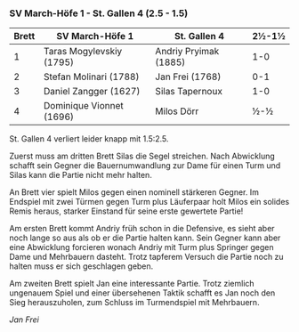 ### SV March-Höfe 1 - St. Gallen 4 (2.5 - 1.5)

| Brett | SV March-Höfe 1          | St. Gallen 4          | 2½-1½ |
|-------|--------------------------|-----------------------|-------|
| 1     | Taras Mogylevskiy (1795) | Andriy Pryimak (1885) | 1-0   |
| 2     | Stefan Molinari (1788)   | Jan Frei (1768)       | 0-1   |
| 3     | Daniel Zangger (1627)    | Silas Tapernoux       | 1-0   |
| 4     | Dominique Vionnet (1696) | Milos Dörr            | ½-½   |

St. Gallen 4 verliert leider knapp mit 1.5:2.5.

Zuerst muss am dritten Brett Silas die Segel streichen. Nach Abwicklung
schafft sein Gegner die Bauernumwandlung zur Dame für einen Turm und Silas kann die Partie nicht mehr halten.

An Brett
vier spielt Milos gegen einen nominell stärkeren Gegner. Im Endspiel mit zwei Türmen gegen Turm plus Läuferpaar holt
Milos ein solides Remis heraus, starker Einstand für seine erste gewertete Partie!

Am ersten Brett kommt Andriy
früh schon in die Defensive, es sieht aber noch lange so aus als ob er die Partie halten kann. Sein Gegner kann aber
eine Abwicklung forcieren wonach Andriy mit Turm plus Springer gegen Dame und Mehrbauern dasteht. Trotz tapferem
Versuch die Partie noch zu halten muss er sich geschlagen geben.

Am zweiten Brett spielt Jan eine interessante Partie.
Trotz ziemlich ungenauem Spiel und einer übersehenen Taktik schafft es Jan noch den Sieg herauszuholen, zum Schluss
im Turmendspiel mit Mehrbauern.

_Jan Frei_
